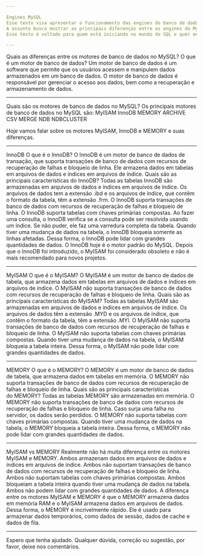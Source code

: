 ```yaml
---

Engines MySQL
Esse texto visa apresentar o funcionamento das engines do banco de dados MySQL.
A assunto busca mostrar as principais diferenças entre as engines do MySQL, de forma simples e não técnica.
Esse texto é voltado para quem está iniciando no mundo do SQL e quer entender um pouco mais sobre esse assunto.

---
```


Quais as diferenças entre os motores de banco de dados no MySQL?
O que é um motor de banco de dados?
Um motor de banco de dados é um software que permite que os usuários acessem e manipulem dados armazenados em um banco de dados. O motor de banco de dados é responsável por gerenciar o acesso aos dados, bem como a recuperação e armazenamento de dados.

---

Quais são os motores de banco de dados no MySQL?
Os principais motores de banco de dados no MySQL são:
MyISAM
InnoDB
MEMORY
ARCHIVE
CSV
MERGE
NDB
NDBCLUSTER

Hoje vamos falar sobre os motores MyISAM, InnoDB e MEMORY e suas diferenças.

---

InnoDB
O que é o InnoDB?
O InnoDB é um motor de banco de dados de transação, que suporta transações de banco de dados com recursos de recuperação de falhas e bloqueio de linha. Ele armazena dados em tabelas em arquivos de dados e índices em arquivos de índice.
Quais são as principais características do InnoDB?
Todas as tabelas InnoDB são armazenadas em arquivos de dados e índices em arquivos de índice. Os arquivos de dados tem a extensão .ibd e os arquivos de índice, que contêm o formato da tabela, têm a extensão .frm.
O InnoDB suporta transações de banco de dados com recursos de recuperação de falhas e bloqueio de linha.
O InnoDB suporta tabelas com chaves primárias compostas.
Ao fazer uma consulta, o InnoDB verifica se a consulta pode ser resolvida usando um índice. Se não puder, ele faz uma varredura completa da tabela.
Quando tiver uma mudança de dados na tabela, o InnoDB bloqueia somente as linhas afetadas. Dessa forma, o InnoDB pode lidar com grandes quantidades de dados.
O InnoDB hoje é o motor padrão do MySQL. Depois que o InnoDB foi introduzido, o MyISAM foi considerado obsoleto e não é mais recomendado para novos projetos.

---

MyISAM
O que é o MyISAM?
O MyISAM é um motor de banco de dados de tabela, que armazena dados em tabelas em arquivos de dados e índices em arquivos de índice. O MyISAM não suporta transações de banco de dados com recursos de recuperação de falhas e bloqueio de linha.
Quais são as principais características do MyISAM?
Todas as tabelas MyISAM são armazenadas em arquivos de dados e índices em arquivos de índice. Os arquivos de dados têm a extensão .MYD e os arquivos de índice, que contêm o formato da tabela, têm a extensão .MYI.
O MyISAM não suporta transações de banco de dados com recursos de recuperação de falhas e bloqueio de linha.
O MyISAM não suporta tabelas com chaves primárias compostas.
Quando tiver uma mudança de dados na tabela, o MyISAM bloqueia a tabela inteira. Dessa forma, o MyISAM não pode lidar com grandes quantidades de dados.

---

MEMORY
O que é o MEMORY?
O MEMORY é um motor de banco de dados de tabela, que armazena dados em tabelas em memória. O MEMORY não suporta transações de banco de dados com recursos de recuperação de falhas e bloqueio de linha.
Quais são as principais características do MEMORY?
Todas as tabelas MEMORY são armazenadas em memória.
O MEMORY não suporta transações de banco de dados com recursos de recuperação de falhas e bloqueio de linha.
Caso surja uma falha no servidor, os dados serão perdidos.
O MEMORY não suporta tabelas com chaves primárias compostas.
Quando tiver uma mudança de dados na tabela, o MEMORY bloqueia a tabela inteira. Dessa forma, o MEMORY não pode lidar com grandes quantidades de dados.

---

MyISAM vs MEMORY
Realmente não há muita diferença entre os motores MyISAM e MEMORY. Ambos armazenam dados em arquivos de dados e índices em arquivos de índice. Ambos não suportam transações de banco de dados com recursos de recuperação de falhas e bloqueio de linha. Ambos não suportam tabelas com chaves primárias compostas. Ambos bloqueiam a tabela inteira quando tiver uma mudança de dados na tabela. Ambos não podem lidar com grandes quantidades de dados.
A diferença entre os motores MyISAM e MEMORY é que o MEMORY armazena dados em memória RAM e o MyISAM armazena dados em arquivos de dados.
Dessa forma, o MEMORY é incrivelmente rápido. Ele é usado para armazenar dados temporários, como dados de sessão, dados de cache e dados de fila.

---

Espero que tenha ajudado. Qualquer dúvida, correção ou sugestão, por favor, deixe nos comentários.
